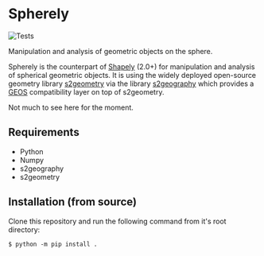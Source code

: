 # Spherely

![Tests](https://github.com/benbovy/spherely/actions/workflows/run-tests.yaml/badge.svg)

Manipulation and analysis of geometric objects on the sphere.

Spherely is the counterpart of [Shapely](https://github.com/shapely/shapely)
(2.0+) for manipulation and analysis of spherical geometric objects. It is using
the widely deployed open-source geometry library
[s2geometry](https://github.com/google/s2geometry) via the library
[s2geography](https://github.com/paleolimbot/s2geography) which provides a
[GEOS](https://libgeos.org) compatibility layer on top of s2geometry.

Not much to see here for the moment.

## Requirements

- Python
- Numpy
- s2geography
- s2geometry

## Installation (from source)

Clone this repository and run the following command from it's root directory:

```
$ python -m pip install .
```
